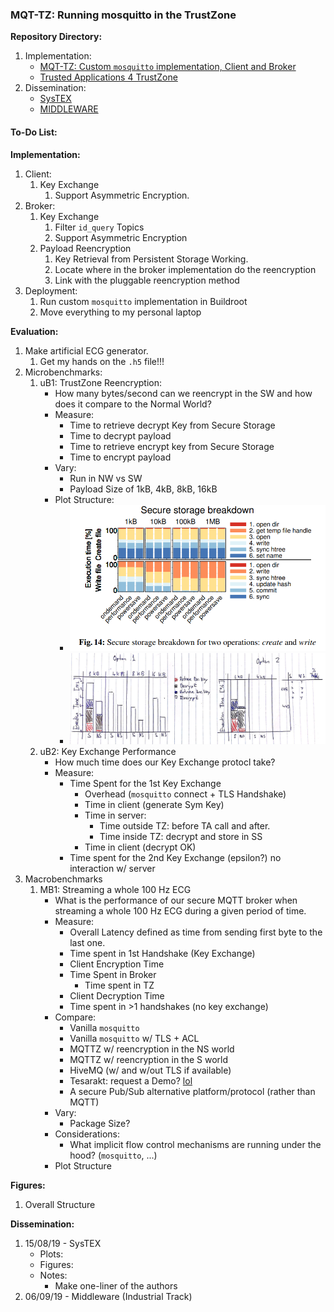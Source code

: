 ### MQT-TZ: Running mosquitto in the TrustZone

**Repository Directory:**
1. Implementation:
    + [MQT-TZ: Custom `mosquitto` implementation, Client and Broker](https://github.com/csegarragonz/mqttz)
    + [Trusted Applications 4 TrustZone](https://github.com/csegarragonz/optee-apps)
2. Dissemination:
    + [SysTEX](https://github.com/vschiavoni/unine-csem/tree/master/SYSTEX19)
    + [MIDDLEWARE](https://github.com/vschiavoni/unine-csem/tree/master/MIDDLEWARE19)

#### To-Do List:

**Implementation:**
1. Client:
    1. Key Exchange
        1. Support Asymmetric Encryption.
2. Broker:
    1. Key Exchange
        1. Filter `id_query` Topics
        2. Support Asymmetric Encryption
    2. Payload Reencryption
        1. Key Retrieval from Persistent Storage Working.
        2. Locate where in the broker implementation do the reencryption
        3. Link with the pluggable reencryption method
3. Deployment:
    1. Run custom `mosquitto` implementation in Buildroot
    2. Move everything to my personal laptop

**Evaluation:**
1. Make artificial ECG generator.
    1. Get my hands on the `.h5` file!!!
2. Microbenchmarks:
    1. uB1: TrustZone Reencryption:
        + How many bytes/second can we reencrypt in the SW and how does it compare to the Normal World?
        + Measure:
            + Time to retrieve decrypt Key from Secure Storage
            + Time to decrypt payload
            + Time to retrieve encrypt key from Secure Storage
            + Time to encrypt payload
        + Vary:
            + Run in NW vs SW
            + Payload Size of 1kB, 4kB, 8kB, 16kB
        + Plot Structure:
            + ![Fig 14 in "On the Performance of ARM TrustZone"](./img/trustzone-comparison.png)
            + ![My Version](./img/mb1_scheme.jpg)
    2. uB2: Key Exchange Performance
        + How much time does our Key Exchange protocl take?
        + Measure:
            + Time Spent for the 1st Key Exchange
                + Overhead (`mosquitto` connect + TLS Handshake)
                + Time in client (generate Sym Key)
                + Time in server:
                    + Time outside TZ: before TA call and after.
                    + Time inside TZ: decrypt and store in SS
                + Time in client (decrypt OK)
            + Time spent for the 2nd Key Exchange (epsilon?) no interaction w/ server
3. Macrobenchmarks
    1. MB1: Streaming a whole 100 Hz ECG
        + What is the performance of our secure MQTT broker when streaming a whole 100 Hz ECG during a given period of time.
        + Measure:
            + Overall Latency defined as time from sending first byte to the last one.
            + Time spent in 1st Handshake (Key Exchange)
            + Client Encryption Time
            + Time Spent in Broker
                + Time spent in TZ
            + Client Decryption Time
            + Time spent in >1 handshakes (no key exchange)
        + Compare:
            + Vanilla `mosquitto`
            + Vanilla `mosquitto` w/ TLS + ACL
            + MQTTZ w/ reencryption in the NS world
            + MQTTZ w/ reencryption in the S world
            + HiveMQ (w/ and w/out TLS if available)
            + Tesarakt: request a Demo? [lol](https://teserakt.io/)
            + A secure Pub/Sub alternative platform/protocol (rather than MQTT)
        + Vary:
            + Package Size?
        + Considerations:
            + What implicit flow control mechanisms are running under the hood? (`mosquitto`, ...)
        + Plot Structure

**Figures:**
1. Overall Structure

**Dissemination:**
1. 15/08/19 - SysTEX
    + Plots:
    + Figures:
    + Notes:
        + Make one-liner of the authors
2. 06/09/19 - Middleware (Industrial Track)

